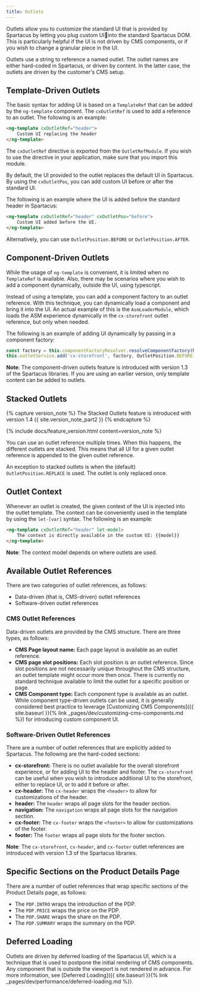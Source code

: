 ```yaml
---
title: Outlets
---
```


Outlets allow you to customize the standard UI that is provided by Spartacus by letting you plug custom UIinto the standard Spartacus DOM. This is particularly helpful if the UI is not driven by CMS components, or if you wish to change a granular piece in the UI.

Outlets use a string to reference a named outlet. The outlet names are either hard-coded in Spartacus, or driven by content. In the latter case, the outlets are driven by the customer's CMS setup.

## Template-Driven Outlets

The basic syntax for adding UI is based on a `TemplateRef` that can be added by the `ng-template` component. The `cxOutletRef` is used to add a reference to an outlet. The following is an example:

```html
<ng-template cxOutletRef="header">
    Custom UI replacing the header
</ng-template>
```

The `cxOutletRef` directive is exported from the `OutletRefModule`. If you wish to use the directive in your application, make sure that you import this module.

By default, the UI provided to the outlet replaces the default UI in Spartacus. By using the `cxOutletPos`, you can add custom UI before or after the standard UI.

The following is an example where the UI is added before the standard header in Spartacus:

```html
<ng-template cxOutletRef="header" cxOutletPos="before">
    Custom UI added before the UI.
</ng-template>
```

Alternatively, you can use `OutletPosition.BEFORE` or `OutletPosition.AFTER`.

## Component-Driven Outlets

While the usage of `ng-template` is convenient, it is limited when no `TemplateRef` is available. Also, there may be scenarios where you wish to add a component dynamically, outside the UI, using typescript.

Instead of using a template, you can add a component factory to an outlet reference. With this technique, you can dynamically load a component and bring it into the UI. An actual example of this is the `AsmLoaderModule`, which loads the ASM experience dynamically in the `cx-storefront` outlet reference, but only when needed.

The following is an example of adding UI dynamically by passing in a component factory:

```typescript
const factory = this.componentFactoryResolver.resolveComponentFactory(MyComponent);
this.outletService.add('cx-storefront', factory, OutletPosition.BEFORE);
```

**Note**: The component-driven outlets feature is introduced with version 1.3 of the Spartacus libraries. If you are using an earlier version, only template content can be added to outlets.

## Stacked Outlets

{% capture version_note %}
The Stacked Outlets feature is introduced with version 1.4 {{ site.version_note_part2 }}
{% endcapture %}

{% include docs/feature_version.html content=version_note %}

You can use an outlet reference multiple times. When this happens, the different outlets are stacked. This means that all UI for a given outlet reference is appended to the given outlet reference.

An exception to stacked outlets is when the (default) `OutletPosition.REPLACE` is used. The outlet is only replaced once.

## Outlet Context

Whenever an outlet is created, the given context of the UI is injected into the outlet template. The context can be conveniently used in the template by using the `let-[var]` syntax. The following is an example:

```html
<ng-template cxOutletRef="header" let-model>
    The context is directly available in the custom UI: {{model}}
</ng-template>
```

**Note**: The context model depends on where outlets are used.

## Available Outlet References

There are two categories of outlet references, as follows:

- Data-driven (that is, CMS-driven) outlet references
- Software-driven outlet references

### CMS Outlet References

Data-driven outlets are provided by the CMS structure. There are three types, as follows:

- **CMS Page layout name:** Each page layout is available as an outlet reference.
- **CMS page slot positions:** Each slot position is an outlet reference. Since slot positions are not necessarily unique throughout the CMS structure, an outlet template might occur more then once. There is currently no standard technique available to limit the outlet for a specific position or page.
- **CMS Component type:** Each component type is available as an outlet. While component type-driven outlets can be used, it is generally considered best practice to leverage [Customizing CMS Components]({{ site.baseurl }}{% link _pages/dev/customizing-cms-components.md %}) for introducing custom component UI.

### Software-Driven Outlet References

There are a number of outlet references that are explicitly added to Spartacus. The following are the hard-coded sections:

- **cx-storefront:** There is no outlet available for the overall storefront experience, or for adding UI to the header and footer. The `cx-storefront` can be useful when you wish to introduce additional UI to the storefront, either to replace UI, or to add it before or after.
- **cx-header:** The `cx-header` wraps the `<header>` to allow for customizations of the header.
- **header:** The `header` wraps all page slots for the header section.
- **navigation:** The `navigation` wraps all page slots for the navigation section.
- **cx-footer:** The `cx-footer` wraps the `<footer>` to allow for customizations of the footer.
- **footer:** The `footer` wraps all page slots for the footer section.

**Note**: The `cx-storefront`, `cx-header`, and `cx-footer` outlet references are introduced with version 1.3 of the Spartacus libraries.

## Specific Sections on the Product Details Page

There are a number of outlet references that wrap specific sections of the Product Details page, as follows:

- The `PDP.INTRO` wraps the introduction of the PDP.
- The `PDP.PRICE` wraps the price on the PDP.
- The `PDP.SHARE` wraps the share on the PDP.
- The `PDP.SUMMARY` wraps the summary on the PDP.

## Deferred Loading

Outlets are driven by deferred loading of the Spartacus UI, which is a technique that is used to postpone the initial rendering of CMS components. Any component that is outside the viewport is not rendered in advance. For more information, see [Deferred Loading]({{ site.baseurl }}{% link _pages/dev/performance/deferred-loading.md %}).
